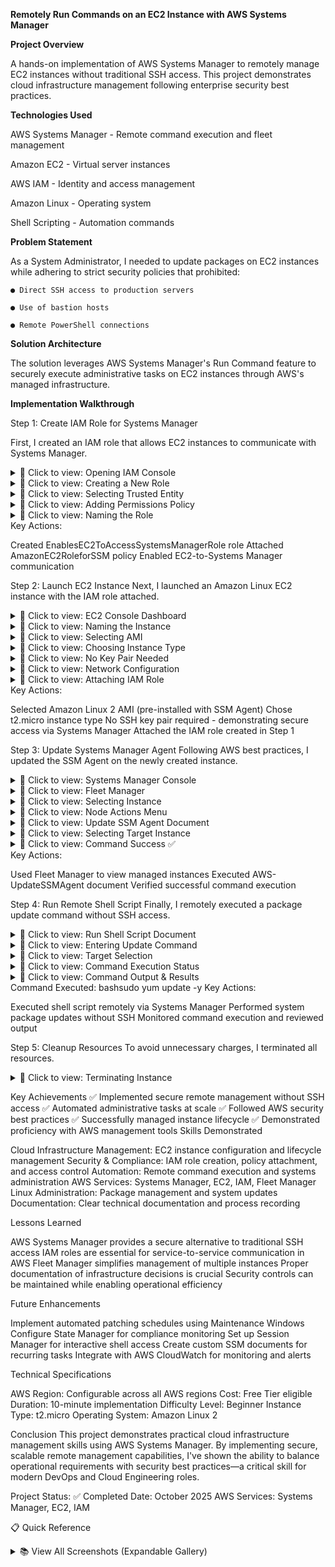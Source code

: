**Remotely Run Commands on an EC2 Instance with AWS Systems Manager**

**Project Overview**

A hands-on implementation of AWS Systems Manager to remotely manage EC2 instances without traditional SSH access. This project demonstrates cloud infrastructure management following enterprise security best practices.

**Technologies Used**

AWS Systems Manager - Remote command execution and fleet management

Amazon EC2 - Virtual server instances

AWS IAM - Identity and access management

Amazon Linux - Operating system

Shell Scripting - Automation commands

**Problem Statement**

As a System Administrator, I needed to update packages on EC2 instances while adhering to strict security policies that prohibited:

    ● Direct SSH access to production servers

    ● Use of bastion hosts

    ● Remote PowerShell connections

**Solution Architecture**

The solution leverages AWS Systems Manager's Run Command feature to securely execute administrative tasks on EC2 instances through AWS's managed infrastructure.

**Implementation Walkthrough**

Step 1: Create IAM Role for Systems Manager

First, I created an IAM role that allows EC2 instances to communicate with Systems Manager.
<details>
<summary>📸 Click to view: Opening IAM Console</summary>
![IAM Console]({{ site.baseurl }}/assets/images/projects/aws-ssm/01-iam-console.png)
Opening the IAM console to begin role creation
</details>
<details>
<summary>📸 Click to view: Creating a New Role</summary>
![Create Role Button]({{ site.baseurl }}/assets/images/projects/aws-ssm/02-create-role.png)
Navigating to create a new IAM role
</details>
<details>
<summary>📸 Click to view: Selecting Trusted Entity</summary>
![Select Trusted Entity]({{ site.baseurl }}/assets/images/projects/aws-ssm/03-select-ec2.png)
Selecting EC2 as the trusted entity for the role
</details>
<details>
<summary>📸 Click to view: Adding Permissions Policy</summary>
![Add Permissions]({{ site.baseurl }}/assets/images/projects/aws-ssm/04-add-permissions.png)
Attaching AmazonEC2RoleforSSM policy to the role
</details>
<details>
<summary>📸 Click to view: Naming the Role</summary>
![Name Role]({{ site.baseurl }}/assets/images/projects/aws-ssm/05-name-role.png)
Naming the role EnablesEC2ToAccessSystemsManagerRole
</details>
Key Actions:

Created EnablesEC2ToAccessSystemsManagerRole role
Attached AmazonEC2RoleforSSM policy
Enabled EC2-to-Systems Manager communication


Step 2: Launch EC2 Instance
Next, I launched an Amazon Linux EC2 instance with the IAM role attached.
<details>
<summary>📸 Click to view: EC2 Console Dashboard</summary>
![EC2 Console]({{ site.baseurl }}/assets/images/projects/aws-ssm/06-ec2-console.png)
EC2 console dashboard - starting instance launch
</details>
<details>
<summary>📸 Click to view: Naming the Instance</summary>
![Name Instance]({{ site.baseurl }}/assets/images/projects/aws-ssm/07-name-instance.png)
Naming the instance MyEC2Tutorial
</details>
<details>
<summary>📸 Click to view: Selecting AMI</summary>
![Select AMI]({{ site.baseurl }}/assets/images/projects/aws-ssm/08-select-ami.png)
Selecting Amazon Linux 2 AMI with pre-installed SSM Agent
</details>
<details>
<summary>📸 Click to view: Choosing Instance Type</summary>
![Instance Type]({{ site.baseurl }}/assets/images/projects/aws-ssm/09-instance-type.png)
Choosing t2.micro instance type (Free Tier eligible)
</details>
<details>
<summary>📸 Click to view: No Key Pair Needed</summary>
![No Key Pair]({{ site.baseurl }}/assets/images/projects/aws-ssm/10-no-keypair.png)
Proceeding without a key pair - SSH not needed with Systems Manager!
</details>
<details>
<summary>📸 Click to view: Network Configuration</summary>
![Network Settings]({{ site.baseurl }}/assets/images/projects/aws-ssm/11-network-settings.png)
Keeping default network and storage settings
</details>
<details>
<summary>📸 Click to view: Attaching IAM Role</summary>
![Attach IAM Role]({{ site.baseurl }}/assets/images/projects/aws-ssm/12-attach-iam-role.png)
Attaching the IAM role to enable Systems Manager access
</details>
Key Actions:

Selected Amazon Linux 2 AMI (pre-installed with SSM Agent)
Chose t2.micro instance type
No SSH key pair required - demonstrating secure access via Systems Manager
Attached the IAM role created in Step 1


Step 3: Update Systems Manager Agent
Following AWS best practices, I updated the SSM Agent on the newly created instance.
<details>
<summary>📸 Click to view: Systems Manager Console</summary>
![Systems Manager Console]({{ site.baseurl }}/assets/images/projects/aws-ssm/13-ssm-console.png)
Navigating to AWS Systems Manager console
</details>
<details>
<summary>📸 Click to view: Fleet Manager</summary>
![Fleet Manager]({{ site.baseurl }}/assets/images/projects/aws-ssm/14-fleet-manager.png)
Opening Fleet Manager to view managed instances
</details>
<details>
<summary>📸 Click to view: Selecting Instance</summary>
![Select Instance]({{ site.baseurl }}/assets/images/projects/aws-ssm/15-select-instance.png)
Selecting the MyEC2Tutorial instance from Fleet Manager
</details>
<details>
<summary>📸 Click to view: Node Actions Menu</summary>
![Node Actions]({{ site.baseurl }}/assets/images/projects/aws-ssm/16-node-actions.png)
Choosing Execute Run Command from Node Actions dropdown
</details>
<details>
<summary>📸 Click to view: Update SSM Agent Document</summary>
![Update SSM Agent]({{ site.baseurl }}/assets/images/projects/aws-ssm/17-update-ssm-agent.png)
Selecting AWS-UpdateSSMAgent document for agent update
</details>
<details>
<summary>📸 Click to view: Selecting Target Instance</summary>
![Select Target]({{ site.baseurl }}/assets/images/projects/aws-ssm/18-select-target.png)
Selecting the target instance for the update command
</details>
<details>
<summary>📸 Click to view: Command Success ✅</summary>
![Command Success]({{ site.baseurl }}/assets/images/projects/aws-ssm/19-command-success.png)
Successful agent update confirmation
</details>
Key Actions:

Used Fleet Manager to view managed instances
Executed AWS-UpdateSSMAgent document
Verified successful command execution


Step 4: Run Remote Shell Script
Finally, I remotely executed a package update command without SSH access.
<details>
<summary>📸 Click to view: Run Shell Script Document</summary>
![Run Shell Script]({{ site.baseurl }}/assets/images/projects/aws-ssm/20-run-shell-script.png)
Selecting AWS-RunShellScript document for remote execution
</details>
<details>
<summary>📸 Click to view: Entering Update Command</summary>
![Enter Command]({{ site.baseurl }}/assets/images/projects/aws-ssm/21-enter-command.png)
Entering the yum update command: sudo yum update -y
</details>
<details>
<summary>📸 Click to view: Target Selection</summary>
![Select Target Again]({{ site.baseurl }}/assets/images/projects/aws-ssm/22-select-target-run.png)
Selecting target instance for command execution
</details>
<details>
<summary>📸 Click to view: Command Execution Status</summary>
![Command Running]({{ site.baseurl }}/assets/images/projects/aws-ssm/23-command-running.png)
Monitoring command execution in progress
</details>
<details>
<summary>📸 Click to view: Command Output & Results</summary>
![View Output]({{ site.baseurl }}/assets/images/projects/aws-ssm/24-view-output.png)
Viewing detailed command output and verification
</details>
Command Executed:
bashsudo yum update -y
Key Actions:

Executed shell script remotely via Systems Manager
Performed system package updates without SSH
Monitored command execution and reviewed output


Step 5: Cleanup Resources
To avoid unnecessary charges, I terminated all resources.
<details>
<summary>📸 Click to view: Terminating Instance</summary>
![Terminate Instance]({{ site.baseurl }}/assets/images/projects/aws-ssm/25-terminate-instance.png)
Terminating the EC2 instance to complete cleanup
</details>

Key Achievements
✅ Implemented secure remote management without SSH access
✅ Automated administrative tasks at scale
✅ Followed AWS security best practices
✅ Successfully managed instance lifecycle
✅ Demonstrated proficiency with AWS management tools
Skills Demonstrated

Cloud Infrastructure Management: EC2 instance configuration and lifecycle management
Security & Compliance: IAM role creation, policy attachment, and access control
Automation: Remote command execution and systems administration
AWS Services: Systems Manager, EC2, IAM, Fleet Manager
Linux Administration: Package management and system updates
Documentation: Clear technical documentation and process recording

Lessons Learned

AWS Systems Manager provides a secure alternative to traditional SSH access
IAM roles are essential for service-to-service communication in AWS
Fleet Manager simplifies management of multiple instances
Proper documentation of infrastructure decisions is crucial
Security controls can be maintained while enabling operational efficiency

Future Enhancements

Implement automated patching schedules using Maintenance Windows
Configure State Manager for compliance monitoring
Set up Session Manager for interactive shell access
Create custom SSM documents for recurring tasks
Integrate with AWS CloudWatch for monitoring and alerts

Technical Specifications

AWS Region: Configurable across all AWS regions
Cost: Free Tier eligible
Duration: 10-minute implementation
Difficulty Level: Beginner
Instance Type: t2.micro
Operating System: Amazon Linux 2

Conclusion
This project demonstrates practical cloud infrastructure management skills using AWS Systems Manager. By implementing secure, scalable remote management capabilities, I've shown the ability to balance operational requirements with security best practices—a critical skill for modern DevOps and Cloud Engineering roles.

Project Status: ✅ Completed
Date: October 2025
AWS Services: Systems Manager, EC2, IAM

📋 Quick Reference
<details>
<summary>📚 View All Screenshots (Expandable Gallery)</summary>
IAM Setup

[IAM Console]({{ site.baseurl }}/assets/images/projects/aws-ssm/01-iam-console.png)
[Create Role]({{ site.baseurl }}/assets/images/projects/aws-ssm/02-create-role.png)
[Select EC2]({{ site.baseurl }}/assets/images/projects/aws-ssm/03-select-ec2.png)
[Add Permissions]({{ site.baseurl }}/assets/images/projects/aws-ssm/04-add-permissions.png)
[Name Role]({{ site.baseurl }}/assets/images/projects/aws-ssm/05-name-role.png)

EC2 Launch

[EC2 Console]({{ site.baseurl }}/assets/images/projects/aws-ssm/06-ec2-console.png)
[Name Instance]({{ site.baseurl }}/assets/images/projects/aws-ssm/07-name-instance.png)
[Select AMI]({{ site.baseurl }}/assets/images/projects/aws-ssm/08-select-ami.png)
[Instance Type]({{ site.baseurl }}/assets/images/projects/aws-ssm/09-instance-type.png)
[No Key Pair]({{ site.baseurl }}/assets/images/projects/aws-ssm/10-no-keypair.png)
[Network Settings]({{ site.baseurl }}/assets/images/projects/aws-ssm/11-network-settings.png)
[Attach IAM Role]({{ site.baseurl }}/assets/images/projects/aws-ssm/12-attach-iam-role.png)

Systems Manager Operations

[SSM Console]({{ site.baseurl }}/assets/images/projects/aws-ssm/13-ssm-console.png)
[Fleet Manager]({{ site.baseurl }}/assets/images/projects/aws-ssm/14-fleet-manager.png)
[Select Instance]({{ site.baseurl }}/assets/images/projects/aws-ssm/15-select-instance.png)
[Node Actions]({{ site.baseurl }}/assets/images/projects/aws-ssm/16-node-actions.png)
[Update Agent]({{ site.baseurl }}/assets/images/projects/aws-ssm/17-update-ssm-agent.png)
[Select Target]({{ site.baseurl }}/assets/images/projects/aws-ssm/18-select-target.png)
[Command Success]({{ site.baseurl }}/assets/images/projects/aws-ssm/19-command-success.png)
[Run Shell Script]({{ site.baseurl }}/assets/images/projects/aws-ssm/20-run-shell-script.png)
[Enter Command]({{ site.baseurl }}/assets/images/projects/aws-ssm/21-enter-command.png)
[Run Command]({{ site.baseurl }}/assets/images/projects/aws-ssm/22-select-target-run.png)
[Command Running]({{ site.baseurl }}/assets/images/projects/aws-ssm/23-command-running.png)
[View Output]({{ site.baseurl }}/assets/images/projects/aws-ssm/24-view-output.png)
[Terminate]({{ site.baseurl }}/assets/images/projects/aws-ssm/25-terminate-instance.png)

</details>
